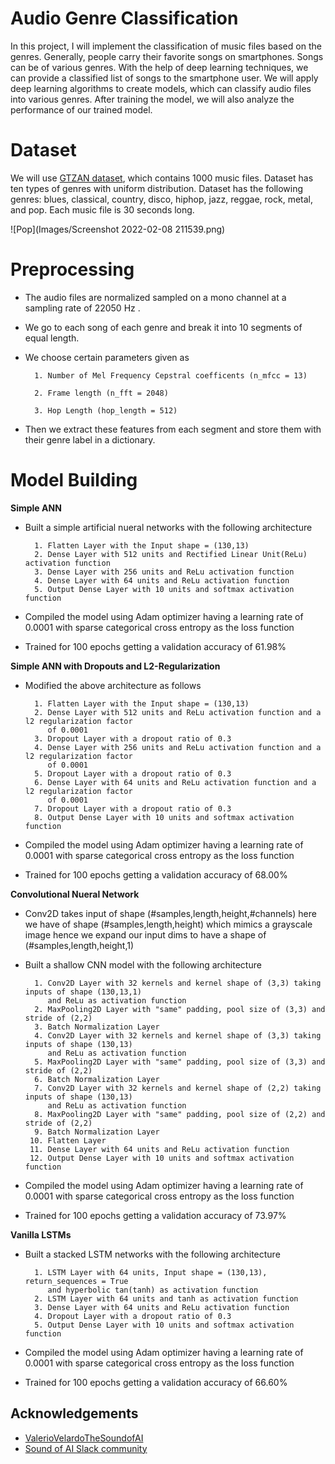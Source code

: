 
# Audio Genre Classification

In this project, I will implement the classification of 
music files based on the genres. Generally, people 
carry their favorite songs on smartphones. Songs can be of various 
genres. With the help of deep learning techniques,
we can provide a classified list of songs to the smartphone user.
We will apply deep learning algorithms to create models, which
can classify audio files into various genres. After training the model, 
we will also analyze the performance of our trained model.


# Dataset

We will use [GTZAN dataset](https://www.kaggle.com/andradaolteanu/gtzan-dataset-music-genre-classification), which contains 1000 music files. 
Dataset has ten types of genres with uniform distribution. 
Dataset has the following genres: blues, classical, country,
 disco, hiphop, jazz, reggae, rock, metal, 
and pop. Each music file is 30 seconds long.

![Pop](Images/Screenshot 2022-02-08 211539.png)

# Preprocessing
    
    
- The audio files are normalized sampled on a mono channel at a sampling 
  rate of 22050 Hz .

- We go to each song of each genre and break it into 10 segments 
  of equal length.  

- We choose certain parameters given as  

        1. Number of Mel Frequency Cepstral coefficents (n_mfcc = 13)

        2. Frame length (n_fft = 2048)

        3. Hop Length (hop_length = 512)

- Then we extract these features from each segment and store 
  them with their genre label in a dictionary.

# Model Building

**Simple ANN**
    
- Built a simple artificial nueral networks with the following architecture
        
        1. Flatten Layer with the Input shape = (130,13)
        2. Dense Layer with 512 units and Rectified Linear Unit(ReLu) activation function
        3. Dense Layer with 256 units and ReLu activation function
        4. Dense Layer with 64 units and ReLu activation function
        5. Output Dense Layer with 10 units and softmax activation function

- Compiled the model using Adam optimizer having a learning rate of 
  0.0001 with sparse categorical cross entropy as the loss function

- Trained for 100 epochs getting a validation accuracy of 61.98%



**Simple ANN with Dropouts and L2-Regularization**
    
- Modified the above architecture as follows
        
        1. Flatten Layer with the Input shape = (130,13)
        2. Dense Layer with 512 units and ReLu activation function and a l2 regularization factor
           of 0.0001
        3. Dropout Layer with a dropout ratio of 0.3
        4. Dense Layer with 256 units and ReLu activation function and a l2 regularization factor
           of 0.0001
        5. Dropout Layer with a dropout ratio of 0.3
        6. Dense Layer with 64 units and ReLu activation function and a l2 regularization factor
           of 0.0001
        7. Dropout Layer with a dropout ratio of 0.3
        8. Output Dense Layer with 10 units and softmax activation function

- Compiled the model using Adam optimizer having a learning rate of 
  0.0001 with sparse categorical cross entropy as the loss function

- Trained for 100 epochs getting a validation accuracy of 68.00%


**Convolutional Nueral Network**
    
- Conv2D takes input of shape (#samples,length,height,#channels) here we have of 
  shape (#samples,length,height) which mimics a grayscale image hence we expand 
  our input dims to have a shape of (#samples,length,height,1)
  

- Built a shallow CNN model with the following architecture
        
        1. Conv2D Layer with 32 kernels and kernel shape of (3,3) taking inputs of shape (130,13,1)
           and ReLu as activation function
        2. MaxPooling2D Layer with "same" padding, pool size of (3,3) and stride of (2,2)
        3. Batch Normalization Layer
        4. Conv2D Layer with 32 kernels and kernel shape of (3,3) taking inputs of shape (130,13)
           and ReLu as activation function
        5. MaxPooling2D Layer with "same" padding, pool size of (3,3) and stride of (2,2)
        6. Batch Normalization Layer
        7. Conv2D Layer with 32 kernels and kernel shape of (2,2) taking inputs of shape (130,13)
           and ReLu as activation function
        8. MaxPooling2D Layer with "same" padding, pool size of (2,2) and stride of (2,2)
        9. Batch Normalization Layer
       10. Flatten Layer
       11. Dense Layer with 64 units and ReLu activation function
       12. Output Dense Layer with 10 units and softmax activation function

- Compiled the model using Adam optimizer having a learning rate of 
  0.0001 with sparse categorical cross entropy as the loss function

- Trained for 100 epochs getting a validation accuracy of 73.97%


**Vanilla LSTMs**
    
- Built a stacked LSTM networks with the following architecture
        
        1. LSTM Layer with 64 units, Input shape = (130,13), return_sequences = True
           and hyperbolic tan(tanh) as activation function
        2. LSTM Layer with 64 units and tanh as activation function
        3. Dense Layer with 64 units and ReLu activation function
        4. Dropout Layer with a dropout ratio of 0.3
        5. Output Dense Layer with 10 units and softmax activation function

- Compiled the model using Adam optimizer having a learning rate of 
  0.0001 with sparse categorical cross entropy as the loss function

- Trained for 100 epochs getting a validation accuracy of 66.60%




 










## Acknowledgements

 - [ValerioVelardoTheSoundofAI](https://www.youtube.com/c/ValerioVelardoTheSoundofAI/featured)
 - [Sound of AI Slack community](https://valeriovelardo.com/the-sound-of-ai-community/)


